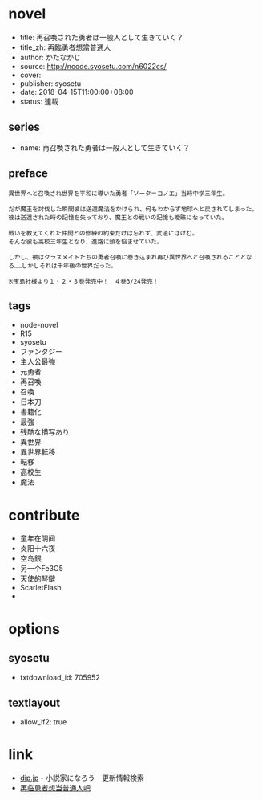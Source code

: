 # novel

- title: 再召喚された勇者は一般人として生きていく？
- title_zh: 再臨勇者想當普通人
- author: かたなかじ
- source: http://ncode.syosetu.com/n6022cs/
- cover:
- publisher: syosetu
- date: 2018-04-15T11:00:00+08:00
- status: 連載

## series

- name: 再召喚された勇者は一般人として生きていく？

## preface


```
異世界へと召喚され世界を平和に導いた勇者「ソータ＝コノエ」当時中学三年生。

だが魔王を討伐した瞬間彼は送還魔法をかけられ、何もわからず地球へと戻されてしまった。
彼は送還された時の記憶を失っており、魔王との戦いの記憶も曖昧になっていた。

戦いを教えてくれた仲間との修練の約束だけは忘れず、武道にはげむ。
そんな彼も高校三年生となり、進路に頭を悩ませていた。

しかし、彼はクラスメイトたちの勇者召喚に巻き込まれ再び異世界へと召喚されることとなる……しかしそれは千年後の世界だった。

※宝島社様より１・２・３巻発売中！　４巻3/24発売！
```

## tags

- node-novel
- R15
- syosetu
- ファンタジー
- 主人公最強
- 元勇者
- 再召喚
- 召喚
- 日本刀
- 書籍化
- 最強
- 残酷な描写あり
- 異世界
- 異世界転移
- 転移
- 高校生
- 魔法

# contribute

- 童年在阴间
- 炎阳十六夜
- 空岛銀
- 另一个Fe3O5
- 天使的琴鍵
- ScarletFlash
- 

# options

## syosetu

- txtdownload_id: 705952

## textlayout

- allow_lf2: true

# link

- [dip.jp](https://narou.dip.jp/search.php?text=n6022cs&novel=all&genre=all&new_genre=all&length=0&down=0&up=100) - 小説家になろう　更新情報検索
- [再临勇者想当普通人吧](https://tieba.baidu.com/f?kw=%E5%86%8D%E4%B8%B4%E5%8B%87%E8%80%85%E6%83%B3%E5%BD%93%E6%99%AE%E9%80%9A%E4%BA%BA&ie=utf-8&tp=0 "再临勇者想当普通人")




